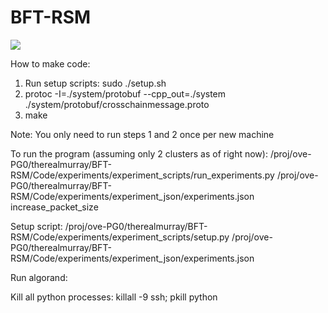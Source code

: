 # BFT-RSM

![](https://github.com/gupta-suyash/BFT-RSM/workflows/Demo/badge.svg?event=push)


How to make code:
1. Run setup scripts: sudo ./setup.sh
2. protoc -I=./system/protobuf --cpp_out=./system ./system/protobuf/crosschainmessage.proto
3. make

Note: You only need to run steps 1 and 2 once per new machine

To run the program (assuming only 2 clusters as of right now): /proj/ove-PG0/therealmurray/BFT-RSM/Code/experiments/experiment_scripts/run_experiments.py /proj/ove-PG0/therealmurray/BFT-RSM/Code/experiments/experiment_json/experiments.json increase_packet_size

Setup script: /proj/ove-PG0/therealmurray/BFT-RSM/Code/experiments/experiment_scripts/setup.py /proj/ove-PG0/therealmurray/BFT-RSM/Code/experiments/experiment_json/experiments.json

Run algorand: 

Kill all python processes: killall -9 ssh; pkill python
